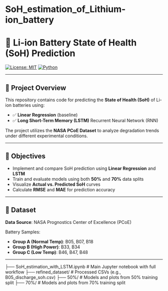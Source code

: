 # SoH_estimation_of_Lithium-ion_battery
# 🔋 Li-ion Battery State of Health (SoH) Prediction
[![License: MIT](https://img.shields.io/badge/License-MIT-yellow.svg)](LICENSE)
[![Python](https://img.shields.io/badge/Python-3.8%2B-blue.svg)](https://www.python.org/)

---

## 🚀 Project Overview

This repository contains code for predicting the **State of Health (SoH)** of Li-ion batteries using:

- ✅ **Linear Regression** (baseline)
- ✅ **Long Short-Term Memory (LSTM)** Recurrent Neural Network (RNN)

The project utilizes the **NASA PCoE Dataset** to analyze degradation trends under different experimental conditions.

---

## 🎯 Objectives

- Implement and compare SoH prediction using **Linear Regression** and **LSTM**
- Train and evaluate models using both **50%** and **70%** data splits
- Visualize **Actual vs. Predicted SoH** curves
- Calculate **RMSE** and **MAE** for prediction accuracy

---

## 📁 Dataset

**Data Source**: NASA Prognostics Center of Excellence (PCoE)

Battery Samples:

- **Group A (Normal Temp)**: B05, B07, B18  
- **Group B (High Power)**: B33, B34  
- **Group C (Low Temp)**: B46, B47, B48  

---

├── SoH_estimation_with_LSTM.ipynb   # Main Jupyter notebook with full workflow
├── refined_dataset/                 # Processed CSVs (e.g., B05_discharge_soh.csv)
├── 50%/                             # Models and plots from 50% training split
├── 70%/                             # Models and plots from 70% training split


